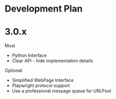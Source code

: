 Development Plan
=

3.0.x
==

Must

* Python Interface
* Clear API - hide implementation details

Optional

* Simplified WebPage Interface
* Playwright protocol support
* Use a professional message queue for URLPool